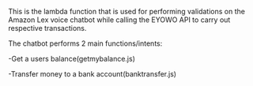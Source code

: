 This is the lambda function that is used for performing validations on the Amazon Lex voice chatbot while calling the EYOWO API to carry out respective transactions.

The chatbot performs 2 main functions/intents:

-Get a users balance(getmybalance.js)

-Transfer money to a bank account(banktransfer.js)

